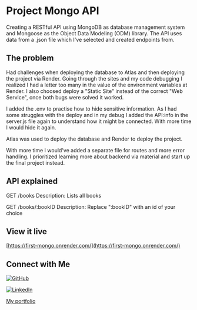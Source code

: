 # Project Mongo API

Creating a RESTful API using MongoDB as database management system and Mongoose as the Object Data Modeling (ODM) library. The API uses data from a .json file which I've selected and created endpoints from.

## The problem

Had challenges when deploying the database to Atlas and then deploying the project via Render. Going through the sites and my code debugging I realized I had a letter too many in the value of the environment variables at Render. I also choosed deploy a "Static Site" instead of the correct "Web Service", once both bugs were solved it worked.

I added the .env to practise how to hide sensitive information. As I had some struggles with the deploy and in my debug I added the API:info in the server.js file again to understand how it might be connected. With more time I would hide it again.

Atlas was used to deploy the database and Render to deploy the project.

With more time I would've added a separate file for routes and more error handling. I prioritized learning more about backend via material and start up the final project instead.

## API explained

GET /books
Description: Lists all books

GET /books/:bookID
Description: Replace ":bookID" with an id of your choice

## View it live

[https://first-mongo.onrender.com/](https://first-mongo.onrender.com/)

## Connect with Me

[![GitHub](https://img.shields.io/badge/GitHub-black?style=flat-square&logo=github)](https://github.com/IdahCollin)

[![LinkedIn](https://img.shields.io/badge/LinkedIn-blue?style=flat-square&logo=linkedin)](https://www.linkedin.com/in/idah-collin)

[My portfolio](https://idah-collin-portfolio.netlify.app/)

